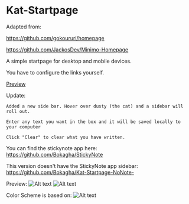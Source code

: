 Kat-Startpage
=============
Adapted from:

  https://github.com/gokoururi/homepage
  
  https://github.com/JackosDev/Minimo-Homepage
  
A simple startpage for desktop and mobile devices.

You have to configure the links yourself.

[Preview](http://bokagha.github.io/Kat-Startpage/startpage.html)

Update:

  	Added a new side bar. Hover over dusty (the cat) and a sidebar will roll out.
  
  	Enter any text you want in the box and it will be saved locally to your computer
  
	Click "Clear" to clear what you have written.


You can find the stickynote app here: https://github.com/Bokagha/StickyNote

This version doesn't have the StickyNote app sidebar: https://github.com/Bokagha/Kat-Startpage-NoNote-

Preview: 
![Alt text](/preview.png)
![Alt text](/sidebar.png)

Color Scheme is based on:
![Alt text](/gravityrush.png)
